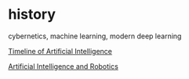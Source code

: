 # history
cybernetics, machine learning, modern deep learning


[Timeline of Artificial Intelligence](https://en.wikipedia.org/wiki/Timeline_of_artificial_intelligence#1901–1950)

[Artificial Intelligence and Robotics](https://arxiv.org/pdf/1803.10813.pdf)
